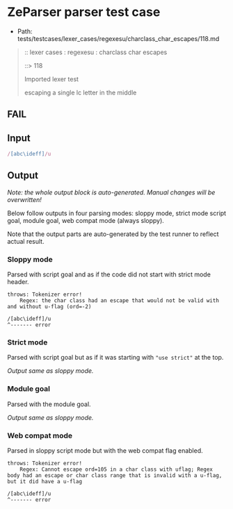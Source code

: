 # ZeParser parser test case

- Path: tests/testcases/lexer_cases/regexesu/charclass_char_escapes/118.md

> :: lexer cases : regexesu : charclass char escapes
>
> ::> 118
>
> Imported lexer test
>
> escaping a single lc letter in the middle

## FAIL

## Input

`````js
/[abc\ideff]/u
`````

## Output

_Note: the whole output block is auto-generated. Manual changes will be overwritten!_

Below follow outputs in four parsing modes: sloppy mode, strict mode script goal, module goal, web compat mode (always sloppy).

Note that the output parts are auto-generated by the test runner to reflect actual result.

### Sloppy mode

Parsed with script goal and as if the code did not start with strict mode header.

`````
throws: Tokenizer error!
    Regex: the char class had an escape that would not be valid with and without u-flag (ord=-2)

/[abc\ideff]/u
^------- error
`````

### Strict mode

Parsed with script goal but as if it was starting with `"use strict"` at the top.

_Output same as sloppy mode._

### Module goal

Parsed with the module goal.

_Output same as sloppy mode._

### Web compat mode

Parsed in sloppy script mode but with the web compat flag enabled.

`````
throws: Tokenizer error!
    Regex: Cannot escape ord=105 in a char class with uflag; Regex body had an escape or char class range that is invalid with a u-flag, but it did have a u-flag

/[abc\ideff]/u
^------- error
`````

